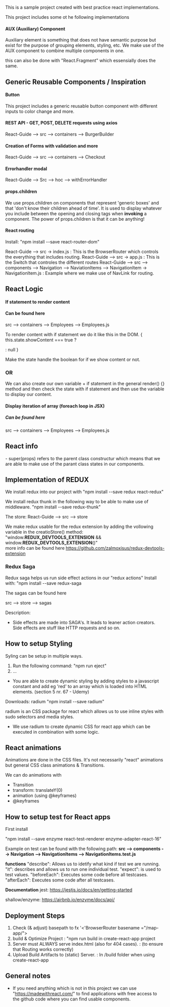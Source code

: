 This is a sample project created with best practice react implementations. 

This project includes some ot he following implementations

<h4>AUX (Auxiliary) Component</h4>
Auxiliary element is something that does not have semantic purpose but exist for the purpose of grouping elements, styling, etc. We make use of the AUX component to combine multiple components in one. 

this can also be done with "React.Fragment" which essensially does the same.

<h2>Generic Reusable Components / Inspiration</h2>

<h4>Button</h4>
This project includes a generic reusable button component with different inputs to color change and more.

<h4>REST API - GET, POST, DELETE requests using axios</h4>
React-Guide --> src --> containers --> BurgerBuilder

<h4>Creation of Forms with validation and more </h4>
React-Guide --> src --> containers --> Checkout

<h4>Errorhandler modal</h4>
React-Guide --> Src --> hoc --> withErrorHandler

<h4>props.children</h4>
We use props.children on components that represent 'generic boxes' and that 'don't know their children ahead of time'. It is used to display whatever you include between the opening and closing tags when <b>invoking</b> a component. The power of props.children is that it can be anything! 

<h4>React routing</h4>
Install: 
"npm install --save react-router-dom"

React-Guide --> src -> index.js   : This is the BrowserRouter which controls the everything that includes routing.
React-Guide --> src -> app.js     : This is the Switch that controles the different routes
React-Guide --> src --> components --> Navigation --> NaviationItems --> NavigationItem -> NavigationItem.js    : Example where we make use of NavLink for routing.



<h2> React Logic </h2>

<h4>If statement to render content </h4>

<h4> Can be found here </h4>
src --> containers --> Employees --> Employees.js

To render content with if statement we do it like this in the DOM.
{ this.state.showContent === true ? 
  <div
    <p im visible </p
  div> : null
 } 
 
 Make the state handle the boolean for if we show content or not. 
 
 <h3> OR </h3>
 We can also create our own variable + if statement in the general render() {} method and then check the state with if statement and then use the variable to display our content. 
 
 <h4>Display iteration of array (foreach loop in JSX)</h4>
 <h5>Can be found here </h5>
 src --> containers --> Employees --> Employees.js



<h2> React info </h2>
- super(props) refers to the parent class constructur which means that we are able to make use of the parant class states in our components.



<h2>Implementation of REDUX</h2>
We install redux into our project with 
"npm install --save redux react-redux"

We install redux thunk in the following way to be able to make use of middleware.
"npm install --save redux-thunk"

The store:
React-Guide --> src --> store

We make redux usable for the redux extension by adding the vollowing variable in the creatioStore() method:
<br>
"window.__REDUX_DEVTOOLS_EXTENSION__ && window.__REDUX_DEVTOOLS_EXTENSION__()"
<br>
more info can be found here
https://github.com/zalmoxisus/redux-devtools-extension

<h3>Redux Saga</h3>
Redux saga helps us run side effect actions in our "redux actions"
Install with: 
"npm install --save redux-saga

The sagas can be found here

src --> store --> sagas

Description:
- Side effects are made into SAGA's. It leads to leaner action creators. Side effects are stuff like HTTP requests and so on.



<h2>How to setup Styling</h2>

Syling can be setup in multiple ways.

1. Run the following command: "npm run eject" 
2. ...

- You are able to create dynamic styling by adding styles to a javascript constant and add eg 'red' to an array which is loaded into HTML elements. (section 5 nr. 67 - Udemy)

Downloads: radium 
"npm install --save radium"

radium is an CSS package for react which allows us to use inline styles with sudo selectors and media styles. 
- We use radium to create dynamic CSS for react app which can be executed in combination with some logic.



<h2>React animations</h2>

Animations are done in the CSS files. It's not necessarily "react" animations but general CSS class animations & Transitions.

We can do animations with
- Transition
- transform: translateY(0)
- animation (using @keyframes)
- @keyframes 



<h2>How to setup test for React apps</h2>
First install 

"npm install --save enzyme react-test-renderer enzyme-adapter-react-16"

Example on test can be found with the following path: 
<b>src --> components --> Navigation --> NavigationItems --> NavigationItems.test.js</b>

<b>functions</b>
"describe":    Allows us to idetify what kind if test we are running.
"it":          describes and allows us to run one individual test. 
"expect":      is used to test values.
"beforeEach":  Executes some code before all testcases.
"afterEach":   Executes some code after all testcases.

<b>Documentation</b>
jest: https://jestjs.io/docs/en/getting-started

shallow/enzyme: https://airbnb.io/enzyme/docs/api/



<h2>Deployment Steps</h2>

1. Check (& adjust) basepath to fx '<'BrowserRouter basename ="/map-app/"> 
2. build & Optimize Project : "npm run build in create-react-app project
3. Server must ALWAYS serve index.html (also for 404 cases). : (to ensure that Routing works correctly) 
4. Upload Build Artifacts to (static) Server. : In /build folder when using create-react-app



<h2>General notes</h2>

- If you need anything which is not in this project we can use "https://madewithreact.com/" to find applications with free access to the github code where you can find usable components. 
